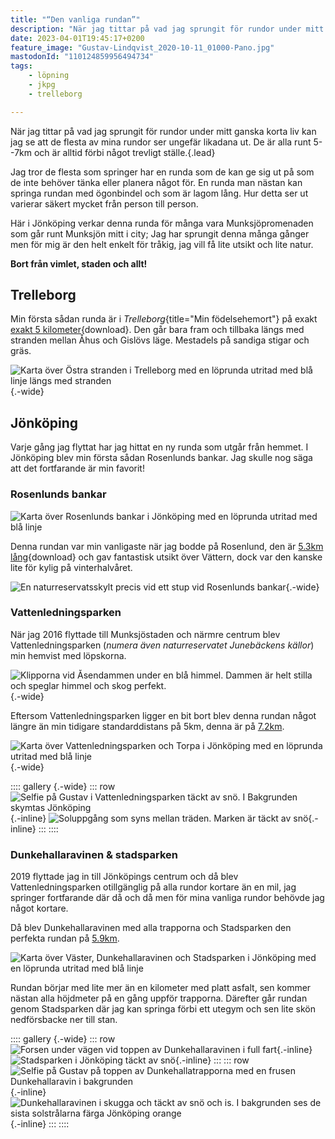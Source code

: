 ```yaml
---
title: "“Den vanliga rundan”"
description: "När jag tittar på vad jag sprungit för rundor under mitt ganska korta liv kan jag se att de flesta av mina rundor ser ungefär likadana ut. De är alla runt 5--7km och är alltid förbi något trevligt ställe."
date: 2023-04-01T19:45:17+0200
feature_image: "Gustav-Lindqvist_2020-10-11_01000-Pano.jpg"
mastodonId: "110124859956494734"
tags:
    - löpning
    - jkpg
    - trelleborg

---
```


När jag tittar på vad jag sprungit för rundor under mitt ganska korta liv kan jag se att de flesta av mina rundor ser ungefär likadana ut. De är alla runt 5--7km och är alltid förbi något trevligt ställe.{.lead}

Jag tror de flesta som springer har en runda som de kan ge sig ut på som de inte behöver tänka eller planera något för. En runda man nästan kan springa rundan med ögonbindel och som är lagom lång. Hur detta ser ut varierar säkert mycket från person till person.

Här i Jönköping verkar denna runda för många vara Munksjöpromenaden som går runt Munksjön mitt i city; Jag har sprungit denna många gånger men för mig är den helt enkelt för tråkig, jag vill få lite utsikt och lite natur.

**Bort från vimlet, staden och allt!**

## Trelleborg

Min första sådan runda är i *Trelleborg*{title="Min födelsehemort"} på exakt [exakt 5 kilometer](ostra-stranden_5km.gpx){download}. Den går bara fram och tillbaka längs med stranden mellan Åhus och Gislövs läge. Mestadels på sandiga stigar och gräs.

![Karta över Östra stranden i Trelleborg med en löprunda utritad med blå linje längs med stranden](Östra-stranden.png){.-wide}

## Jönköping

Varje gång jag flyttat har jag hittat en ny runda som utgår från hemmet. I Jönköping blev min första sådan Rosenlunds bankar. Jag skulle nog säga att det fortfarande är min favorit!

### Rosenlunds bankar

![Karta över Rosenlunds bankar i Jönköping med en löprunda utritad med blå linje](Bankarna.png)

Denna rundan var min vanligaste när jag bodde på Rosenlund, den är [5.3km lång](bankarna_5.3km.gpx){download} och gav fantastisk utsikt över Vättern, dock var den kanske lite för kylig på vinterhalvåret.

![En naturreservatsskylt precis vid ett stup vid Rosenlunds bankar](Gustav-Lindqvist_2016-07-23_0101.jpg){.-wide}

### Vattenledningsparken

När jag 2016 flyttade till Munksjöstaden och närmre centrum blev Vattenledningsparken (*numera även naturreservatet Junebäckens källor*) min hemvist med löpskorna.

![Klipporna vid Åsendammen under en blå himmel. Dammen är helt stilla och speglar himmel och skog perfekt.](20210517_182656%7E2.jpg "Åsendammen på sommaren"){.-wide}

Eftersom Vattenledningsparken ligger en bit bort blev denna rundan något längre än min tidigare standarddistans på 5km, denna är på [7.2km](vattenledningsparken_7.2km.gpx).

![Karta över Vattenledningsparken och Torpa i Jönköping med en löprunda utritad med blå linje](Vattenledningsparken.png){.-wide}

:::: gallery {.-wide}
::: row
![Selfie på Gustav i Vattenledningsparken täckt av snö. I Bakgrunden skymtas Jönköping](20211205_104813.jpg){.-inline}
![Soluppgång som syns mellan träden. Marken är täckt av snö](Gustav-Lindqvist_2017-03-11_3015.jpg){.-inline}
:::
::::

### Dunkehallaravinen & stadsparken

2019 flyttade jag in till Jönköpings centrum och då blev Vattenledningsparken otillgänglig på alla rundor kortare än en mil, jag springer fortfarande där då och då men för mina vanliga rundor behövde jag något kortare.

Då blev Dunkehallaravinen med alla trapporna och Stadsparken den perfekta rundan på [5.9km](dunkehallatrapporna_5.9km.gpx).

![Karta över Väster, Dunkehallaravinen och Stadsparken i Jönköping med en löprunda utritad med blå linje](Dunkehallatrapporna.png)

Rundan börjar med lite mer än en kilometer med platt asfalt, sen kommer nästan alla höjdmeter på en gång uppför trapporna. Därefter går rundan genom Stadsparken där jag kan springa förbi ett utegym och sen lite skön nedförsbacke ner till stan.

:::: gallery {.-wide}
::: row
![Forsen under vägen vid toppen av Dunkehallaravinen i full fart](20211205_102335%7E2-01.jpeg){.-inline}
![Stadsparken i Jönköping täckt av snö](20221120_155007%7E2.jpg){.-inline}
:::
::: row
![Selfie på Gustav på toppen av Dunkehallatrapporna med en frusen Dunkehallaravin i bakgrunden](20221120_154716~2.jpg){.-inline}
![Dunkehallaravinen i skugga och täckt av snö och is. I bakgrunden ses de sista solstrålarna färga Jönköping orange](20230308_164011%7E2.jpg){.-inline}
:::
::::